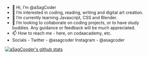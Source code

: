 - 👋 Hi, I’m @aSagCoder
- 👀 I’m interested in coding, reading, writing and digital art creation.
- 🌱 I’m currently learning Javascript, CSS and Blender. 
- 💞️ I’m looking to collaborate on coding projects, or to have study buddies. Any guidance or feedback will be much appreciated.
- 📫 How to reach me - here, on codaacademy, etc.
- Socials - 
Twitter - @asagcoder
Instagram - @asagcoder



[![aSagCooder's github stats](https://github-readme-stats.vercel.app/api?username=aSagCoder&count_private=true&show_icons=true&theme=radical&hide_rank=false)](https://github.com/anuraghazra/github-readme-stats)

<!---
aSagCoder/aSagCoder is a ✨ special ✨ repository because its `README.md` (this file) appears on your GitHub profile.
You can click the Preview link to take a look at your changes.
--->
